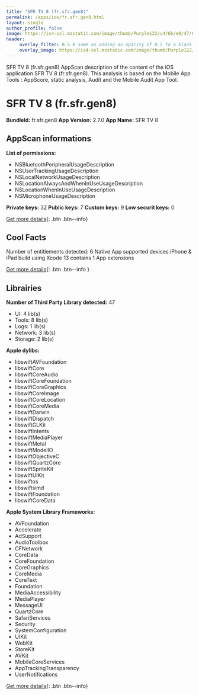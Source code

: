 ```yaml
---
title: "SFR TV 8 (fr.sfr.gen8)"
permalink: /apps/ios/fr.sfr.gen8.html
layout: single
author_profile: false
image: https://is4-ssl.mzstatic.com/image/thumb/Purple122/v4/6b/e0/47/6be047d0-7ac4-402b-23e9-bbe58587cc68/AppIcon-0-0-1x_U007emarketing-0-0-0-7-0-0-sRGB-0-0-0-GLES2_U002c0-512MB-85-220-0-0.png/512x512bb.jpg
header: 
     overlay_filter: 0.5 # same as adding an opacity of 0.5 to a black background
     overlay_image: https://is4-ssl.mzstatic.com/image/thumb/Purple122/v4/6b/e0/47/6be047d0-7ac4-402b-23e9-bbe58587cc68/AppIcon-0-0-1x_U007emarketing-0-0-0-7-0-0-sRGB-0-0-0-GLES2_U002c0-512MB-85-220-0-0.png/512x512bb.jpg
---
```

SFR TV 8 (fr.sfr.gen8) AppScan description of the content of the iOS application SFR TV 8 (fr.sfr.gen8). This analysis is based on the Mobile App Tools : AppScore, static analysis, Audit and the Mobile Audit App Tool.

# SFR TV 8 (fr.sfr.gen8)

**BundleId:** fr.sfr.gen8
**App Version:** 2.7.0
**App Name:** SFR TV 8


## AppScan informations 

**List of permissions:** 
- NSBluetoothPeripheralUsageDescription
- NSUserTrackingUsageDescription
- NSLocalNetworkUsageDescription
- NSLocationAlwaysAndWhenInUseUsageDescription
- NSLocationWhenInUseUsageDescription
- NSMicrophoneUsageDescription
  
  
**Private keys:** 32
**Public keys:** 7
**Custom keys:** 9
**Low securit keys:** 0
  
[Get more details](/pricing.html){: .btn .btn--info}

## Cool Facts

Number of entitlements detected: 6
Native App
supported devices iPhone & iPad
build using Xcode 13
contains 1 App extensions
  
[Get more details](/pricing.html){: .btn .btn--info }

## Librairies 
**Number of Third Party Library detected:** 47
- UI: 4 lib(s)
- Tools: 8 lib(s)
- Logs: 1 lib(s)
- Network: 3 lib(s)
- Storage: 2 lib(s)


**Apple dylibs:**
- libswiftAVFoundation
- libswiftCore
- libswiftCoreAudio
- libswiftCoreFoundation
- libswiftCoreGraphics
- libswiftCoreImage
- libswiftCoreLocation
- libswiftCoreMedia
- libswiftDarwin
- libswiftDispatch
- libswiftGLKit
- libswiftIntents
- libswiftMediaPlayer
- libswiftMetal
- libswiftModelIO
- libswiftObjectiveC
- libswiftQuartzCore
- libswiftSpriteKit
- libswiftUIKit
- libswiftos
- libswiftsimd
- libswiftFoundation
- libswiftCoreData


**Apple System Library Frameworks:**
- AVFoundation
- Accelerate
- AdSupport
- AudioToolbox
- CFNetwork
- CoreData
- CoreFoundation
- CoreGraphics
- CoreMedia
- CoreText
- Foundation
- MediaAccessibility
- MediaPlayer
- MessageUI
- QuartzCore
- SafariServices
- Security
- SystemConfiguration
- UIKit
- WebKit
- StoreKit
- AVKit
- MobileCoreServices
- AppTrackingTransparency
- UserNotifications


  
[Get more details](/pricing.html){: .btn .btn--info}

